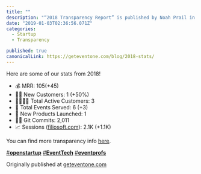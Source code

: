 ```yaml
---
title: ""
description: "“2018 Transparency Report” is published by Noah Prail in eventOne"
date: "2019-01-03T02:36:56.071Z"
categories: 
  - Startup
  - Transparency

published: true
canonicalLink: https://geteventone.com/blog/2018-stats/
---
```


Here are some of our stats from 2018!

-   💰 MRR: $105 (+$45)
-   🚶‍♂️ New Customers: 1 (+50%)
-   👨‍👩‍👦‍👦 Total Active Customers: 3
-   🎫 Total Events Served: 6 (+3)
-   🚀 New Products Launched: 1
-   👨‍💻 Git Commits: 2,011
-   📈 Sessions ([filiosoft.com](https://filiosoft.com)): 2.1K (+1.1K)

You can find more transparency info [here](https://e1.lc/open).

[#**openstartup**](https://twitter.com/hashtag/openstartup?src=hash) [#**EventTech**](https://twitter.com/hashtag/EventTech?src=hash) [#**eventprofs**](https://twitter.com/hashtag/eventprofs?src=hash)

Originally published at [geteventone.com](https://event1.io/blog/2018-stats/)